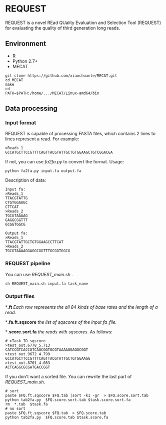 # REQUEST

REQUEST is a novel REad QUality Evaluation and Selection Tool (REQUEST) for evaluating the quality of third generation long reads.

## Environment
- R 
- Python 2.7+
- MECAT
```
git clone https://github.com/xiaochuanle/MECAT.git
cd MECAT
make 
cd 
PATH=$PATH:/home/.../MECAT/Linux-amd64/bin
```
## Data processing
 ### Input format
 REQUEST is capable of processing FASTA files, which contains 2 lines to  lines represent a read.  For example:
 ```
 >Reads_1
 GCCATGCTTCCGTTTCAGTTACGTATTGCTGTGGAAGCTGTCGGACGA
 ``` 
If not, you can use *fa2fa.py* to convert the format. Usage:
 ```
python fa2fa.py input.fa output.fa
```
Description of data:
```
Input fa:
>Reads_1
TTACGTATTG
CTGTGGAAGC
CTTCAT
>Reads_2
TGCGTAAAAG
GAGGCGGTTT
GCGGTGGCG

Output fa:
>Reads_1
TTACGTATTGCTGTGGAAGCCTTCAT
>Reads_2
TGCGTAAAAGGAGGCGGTTTGCGGTGGCG
```

 ### REQUEST pipeline
 You can use *REQUEST_main.sh* .
 ```
 sh REQUEST_main.sh input.fa task_name 
 ```
 
 ### Output files
 ***.ft**   *Each row represents the all 84 kinds of base rates and the length of a read.*
 
 ***.fa.ft.sqscore**   *the list of sqscores of the input fa_file.*
 
***.score.sort.fa**    *the reads with sqscores*. As follows:

```
# >Task_ID_sqscore
>test_out.6778_5.713
CATCCGTCACCGTCAGCGGTGCGTAAAAGGAGGCGGT
>test_out.9672_4.799
GCCATGCTTCCGTTTCAGTTACGTATTGCTGTGGAAGG
>test_out.8701_4.083
ACTCAGGCGCGATGACCGGT
````
If you don't want a sorted file. You can rewrite the last part of *REQUEST_main.sh*.
```
# sort 
paste $FQ.ft.sqscore $FQ.tab |sort -k1 -gr  > $FQ.score.sort.tab
python tab2fa.py  $FQ.score.sort.tab $task.score.sort.fa
rm  *.tab  $task.fa 
# no sort 
paste $FQ.ft.sqscore $FQ.tab  > $FQ.score.tab
python tab2fa.py  $FQ.score.tab $task.score.fa
```
